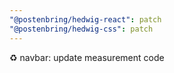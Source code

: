```yaml
---
"@postenbring/hedwig-react": patch
"@postenbring/hedwig-css": patch
---
```


:recycle: navbar: update measurement code
